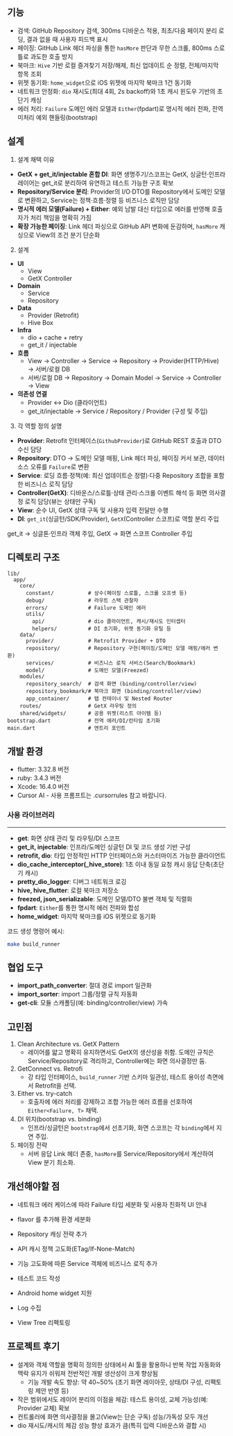 ## 기능
- 검색: GitHub Repository 검색, 300ms 디바운스 적용, 최초/다음 페이지 분리 로딩, 결과 없을 때 사용자 피드백 표시
- 페이징: GitHub Link 헤더 파싱을 통한 `hasMore` 판단과 무한 스크롤, 800ms 스로틀로 과도한 호출 방지
- 북마크: `Hive` 기반 로컬 즐겨찾기 저장/해제, 최신 업데이트 순 정렬, 전체/마지막 항목 조회
- 위젯 동기화: `home_widget`으로 iOS 위젯에 마지막 북마크 1건 동기화
- 네트워크 안정화: `dio` 재시도(최대 4회, 2s backoff)와 1초 캐시 윈도우 기반의 초단기 캐싱
- 에러 처리: `Failure` 도메인 에러 모델과 `Either`(fpdart)로 명시적 에러 전파, 전역 미처리 예외 핸들링(bootstrap)

## 설계
1. 설계 채택 이유
- **GetX + get_it/injectable 혼합 DI**: 화면 생명주기/스코프는 GetX, 싱글턴·인프라 레이어는 get_it로 분리하여 유연하고 테스트 가능한 구조 확보
- **Repository/Service 분리**: Provider의 I/O·DTO를 Repository에서 도메인 모델로 변환하고, Service는 정책·흐름·정렬 등 비즈니스 로직만 담당
- **명시적 에러 모델(Failure) + Either**: 예외 남발 대신 타입으로 에러를 반영해 호출자가 처리 책임을 명확히 가짐
- **확장 가능한 페이징**: Link 헤더 파싱으로 GitHub API 변화에 둔감하며, `hasMore` 캐싱으로 View의 조건 분기 단순화

2. 설계
- **UI**
  - View
  - GetX Controller
- **Domain**
  - Service
  - Repository
- **Data**
  - Provider (Retrofit)
  - Hive Box
- **Infra**
  - dio + cache + retry
  - get_it / injectable
- **흐름**
  - View → Controller → Service → Repository → Provider(HTTP/Hive) → 서버/로컬 DB
  - 서버/로컬 DB → Repository → Domain Model → Service → Controller → View
- **의존성 연결**
  - Provider ↔ Dio (클라이언트)
  - get_it/injectable → Service / Repository / Provider (구성 및 주입)

3. 각 역할 정의 설명
- **Provider**: Retrofit 인터페이스(`GithubProvider`)로 GitHub REST 호출과 DTO 수신 담당
- **Repository**: DTO → 도메인 모델 매핑, Link 헤더 파싱, 페이징 커서 보관, 데이터 소스 오류를 `Failure`로 변환
- **Service**: 로딩 흐름·정책(예: 최신 업데이트순 정렬)·다중 Repository 조합을 포함한 비즈니스 로직 담당
- **Controller(GetX)**: 디바운스/스로틀·상태 관리·스크롤 이벤트 해석 등 화면 의사결정 로직 담당(뷰는 상태만 구독)
- **View**: 순수 UI, GetX 상태 구독 및 사용자 입력 전달만 수행
- **DI**: `get_it`(싱글턴/SDK/Provider), `GetX`(Controller 스코프)로 역할 분리 주입

get_it → 싱글톤·인프라 객체 주입, GetX → 화면 스코프 Controller 주입

## 디렉토리 구조
```text
lib/
  app/
    core/
      constant/           # 상수(페이징 스로틀, 스크롤 오프셋 등)
      debug/              # 라우트 스택 관찰자
      errors/             # Failure 도메인 에러
      utils/
        api/              # dio 클라이언트, 캐시/재시도 인터셉터
        helpers/          # DI 초기화, 위젯 동기화 유틸 등
    data/
      provider/           # Retrofit Provider + DTO
      repository/         # Repository 구현(페이징/도메인 모델 매핑/에러 변환)
      services/           # 비즈니스 로직 서비스(Search/Bookmark)
      model/              # 도메인 모델(Freezed)
    modules/
      repository_search/  # 검색 화면 (binding/controller/view)
      repository_bookmark/# 북마크 화면 (binding/controller/view)
      app_container/      # 탭 컨테이너 및 Nested Router
    routes/               # GetX 라우팅 정의
    shared/widgets/       # 공용 위젯(리스트 아이템 등)
bootstrap.dart            # 전역 에러/DI/런타임 초기화
main.dart                 # 엔트리 포인트
```

## 개발 환경
- flutter: 3.32.8 버전
- ruby: 3.4.3 버전
- Xcode: 16.4.0 버전
- Cursor AI - 사용 프롬프트는 .cursorrules 참고 바랍니다.
### 사용 라이브러리
---
- **get**: 화면 상태 관리 및 라우팅/DI 스코프
- **get_it, injectable**: 인프라/도메인 싱글턴 DI 및 코드 생성 기반 구성
- **retrofit, dio**: 타입 안정적인 HTTP 인터페이스와 커스터마이즈 가능한 클라이언트
- **dio_cache_interceptor(_hive_store)**: 1초 이내 동일 요청 캐시 응답 단축(초단기 캐시)
- **pretty_dio_logger**: 디버그 네트워크 로깅
- **hive, hive_flutter**: 로컬 북마크 저장소
- **freezed, json_serializable**: 도메인 모델/DTO 불변 객체 및 직렬화
- **fpdart**: `Either`를 통한 명시적 에러 전파와 합성
- **home_widget**: 마지막 북마크를 iOS 위젯으로 동기화

코드 생성 명령어 예시:
```bash
make build_runner
```

## 협업 도구
- **import_path_converter**: 절대 경로 import 일관화
- **import_sorter**: import 그룹/정렬 규칙 자동화
- **get-cli**: 모듈 스캐폴딩(예: binding/controller/view) 가속

## 고민점
1. Clean Architecture vs. GetX Pattern
    - 레이어를 얇고 명확히 유지하면서도 GetX의 생산성을 취함. 도메인 규칙은 Service/Repository로 격리하고, Controller에는 화면 의사결정만 둠.
2. GetConnect vs. Retrofi
    -  강 타입 인터페이스, `build_runner` 기반 스키마 일관성, 테스트 용이성 측면에서 Retrofit을 선택.
3. Either vs. try-catch
    - 호출자에 에러 처리를 강제하고 조합 가능한 에러 흐름을 선호하여 `Either<Failure, T>` 채택.
4. DI 위치(bootstrap vs. binding)
    - 인프라/싱글턴은 `bootstrap`에서 선초기화, 화면 스코프는 각 `binding`에서 지연 주입.
5. 페이징 전략
    - 서버 응답 Link 헤더 존중, `hasMore`를 Service/Repository에서 계산하여 View 분기 최소화.

## 개선해야할 점
- 네트워크 에러 케이스에 따라 Failure 타입 세분화 및 사용자 친화적 UI 안내
- flavor 를 추가해 환경 세분화
- Repository 캐싱 전략 추가
- API 캐시 정책 고도화(ETag/If-None-Match)
- 기능 고도화에 따른 Service 객체에 비즈니스 로직 추가
- 테스트 코드 작성

- Android home widget 지원
- Log 수집
- View Tree 리펙토링

## 프로젝트 후기
- 설계와 객체 역할을 명확히 정의한 상태에서 AI 툴을 활용하니 반복 작업 자동화와 맥락 유지가 쉬워져 전반적인 개발 생산성이 크게 향상됨
   - 기능 개발 속도 향상: 약 40~50% (초기 화면 레이아웃, 상태/DI 구성, 리팩토링 제안 반영 등)
- 작은 범위에서도 레이어 분리의 이점을 체감: 테스트 용이성, 교체 가능성(예: Provider 교체) 확보
- 컨트롤러에 화면 의사결정을 몰고(View는 단순 구독) 성능/가독성 모두 개선
- dio 재시도/캐시의 체감 성능 향상 효과가 큼(특히 입력 디바운스와 결합 시)

